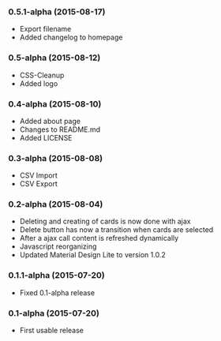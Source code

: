 ### 0.5.1-alpha (2015-08-17)
- Export filename
- Added changelog to homepage

### 0.5-alpha (2015-08-12)
- CSS-Cleanup
- Added logo

### 0.4-alpha (2015-08-10)
- Added about page
- Changes to README.md
- Added LICENSE

### 0.3-alpha (2015-08-08)
- CSV Import
- CSV Export

### 0.2-alpha (2015-08-04)
- Deleting and creating of cards is now done with ajax
- Delete button has now a transition when cards are selected
- After a ajax call content is refreshed dynamically
- Javascript reorganizing
- Updated Material Design Lite to version 1.0.2

### 0.1.1-alpha (2015-07-20)
- Fixed 0.1-alpha release

### 0.1-alpha (2015-07-20)
- First usable release
